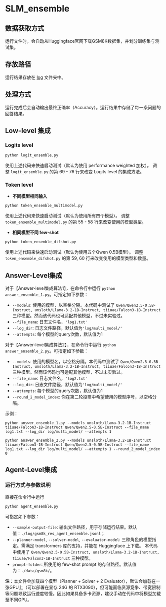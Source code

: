 # SLM_ensemble

## 数据获取方式
运行文件时，会自动从Huggingface官网下载GSM8K数据集，并划分训练集与测试集。
## 存放路径
运行结果存放在 [log](./log/) 文件夹中。
## 处理方式
运行完成后会自动输出最终正确率（Accuracy）。运行结果中存储了每一条问题的回答结果。

## Low-level 集成
### Logits level

```sh
python logit_ensemble.py
```
使用上述代码来快速启动测试（默认为使用 performance weighted 加权）。
调整 `logit_ensemble.py` 的第 69 - 76 行来改变 Logits level 的集成方法。

### Token level
- **不同模型相同输入**
```sh
python token_ensemble_multimodel.py
```
使用上述代码来快速启动测试（默认为使用所有四个模型）。
调整 `token_ensemble_multimodel.py` 的第 55 - 58 行来改变使用的模型类型。

- **相同模型不同 few-shot**
```sh
python token_ensemble_difshot.py
```
使用上述代码来快速启动测试（默认为使用五个Qwen 0.5B模型）。
调整 `token_ensemble_difshot.py` 的第 59, 60 行来改变使用的模型类型和数量。

## Answer-Level集成
对于【Answer-level集成算法1】，在命令行中运行 `python answer_ensemble_1.py`。可指定如下参数：
- `--models`: 使用的模型，以空格分隔。本代码中测试了 `Qwen/Qwen2.5-0.5B-Instruct, unsloth/Llama-3.2-1B-Instruct, tiiuae/Falcon3-1B-Instruct` 三种模型。然而该代码也可适配其他模型，不过未实验过。
- `--file_name`: 日志文件名，`'log1.txt'`
- `--log_dir`: 日志文件路径，默认值为`'log/multi_model/'`
- `--attempts`: 每个模型的query次数，默认值为1

对于【Answer-level集成算法2】，在命令行中运行 `python answer_ensemble_2.py`。可指定如下参数：
- `--models`: 使用的模型名，以空格分隔。本代码中测试了 `Qwen/Qwen2.5-0.5B-Instruct, unsloth/Llama-3.2-1B-Instruct, tiiuae/Falcon3-1B-Instruct` 三种模型。然而该代码也可适配其他模型，不过未实验过。
- `--file_name`: 日志文件名，`'log2.txt'`
- `--log_dir`: 日志文件路径，默认值为`'log/multi_model/'`
- `--attempts`: 每个模型的query次数，默认值为1
- `--round_2_model_index`: 你在第二轮投票中希望使用的模型序号，以空格分隔。

示例：
```
python answer_ensemble_1.py --models unsloth/Llama-3.2-1B-Instruct tiiuae/Falcon3-1B-Instruct Qwen/Qwen2.5-0.5B-Instruct --file_name log1.txt --log_dir log/multi_model/ --attempts 1

python answer_ensemble_2.py --models unsloth/Llama-3.2-1B-Instruct tiiuae/Falcon3-1B-Instruct Qwen/Qwen2.5-0.5B-Instruct --file_name log1.txt --log_dir log/multi_model/ --attempts 1 --round_2_model_index 0
```

## Agent-Level集成

### 运行方式与参数说明
直接在命令行中运行
```sh
python agent_ensemble.py
```
可指定如下参数：
- `--sample-output-file`: 输出文件路径，用于存储运行结果。默认值：`./log/gsm8k_res_agent_ensemble.jsonl`；
- `--planner-model`, `--solver-model`, `--evaluator-model`: 三种角色的模型指定。需满足 transformers 库的支持，并能在 Huggingface 上下载。
本代码中使用了 `Qwen/Qwen2.5-0.5B-Instruct, unsloth/Llama-3.2-1B-Instruct, tiiuae/Falcon3-1B-Instruct` 三种模型。
- `prompt-folder`: 所使用的 few-shot prompt 的存储路径。默认值为：`./data/gsm8k/`。

**注**：本文件会加载四个模型（Planner + Solver + 2 Evaluator），默认会加载在一张GPU上（可以部署在显存 24G 的 RTX3090），但可能面临资源竞争、带宽限制等问题导致运行速度较慢。因此如果具备多卡资源，建议手动在代码中将模型加载至不同GPU。
